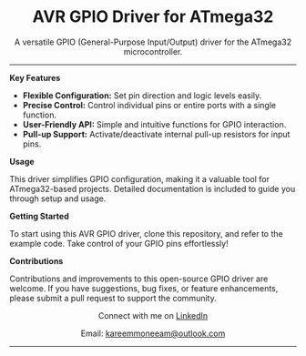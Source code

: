 <!-- AVR GPIO Driver for ATmega32 -->

<h1 align="center">AVR GPIO Driver for ATmega32</h1>

<p align="center">
  A versatile GPIO (General-Purpose Input/Output) driver for the ATmega32 microcontroller.
</p>

---

**Key Features**

- **Flexible Configuration:** Set pin direction and logic levels easily.
- **Precise Control:** Control individual pins or entire ports with a single function.
- **User-Friendly API:** Simple and intuitive functions for GPIO interaction.
- **Pull-up Support:** Activate/deactivate internal pull-up resistors for input pins.

**Usage**

This driver simplifies GPIO configuration, making it a valuable tool for ATmega32-based projects. Detailed documentation is included to guide you through setup and usage.

**Getting Started**

To start using this AVR GPIO driver, clone this repository, and refer to the example code. Take control of your GPIO pins effortlessly!

**Contributions**

Contributions and improvements to this open-source GPIO driver are welcome. If you have suggestions, bug fixes, or feature enhancements, please submit a pull request to support the community.


<div align="center">
  <p>Connect with me on <a href="https://www.linkedin.com/in/kareemmoneeam/">LinkedIn</a></p>
  <p>Email: <a href="mailto:kareemmoneeam@outlook.com">kareemmoneeam@outlook.com</a></p>
</div>

---

</div>
